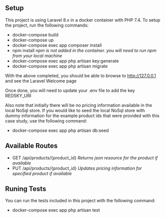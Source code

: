## Setup

This project is using Laravel 8.x in a docker container with PHP 7.4. To setup the project, run the following commands:

- docker-compose build
- docker-compose up
- docker-compose exec app composer install
- npm install *npm is not added in the container. you will need to run npm from your local machine*
- docker-compose exec app php artisan key:generate
- docker-compose exec app php artisan migrate

With the above completed, you should be able to browse to http://127.0.0.1 and see the Laravel Welcome page

Once done, you will need to update your .env file to add the key REDSKY_URI

Also note that initially there will be no pricing information available in the local NoSql store. If you would like to
seed the local NoSql store with dummy information for the example product ids that were provided with this case study,
use the following  command:

- docker-compose exec app php artisan db:seed

## Available Routes

- GET /api/products/{product_id} *Returns json resource for the product if available*
- PUT /api/products/{product_id} *Updates pricing information for specified product if available*

## Runing Tests

You can run the tests included in this project with the following command:

- docker-compose exec app php artisan test
